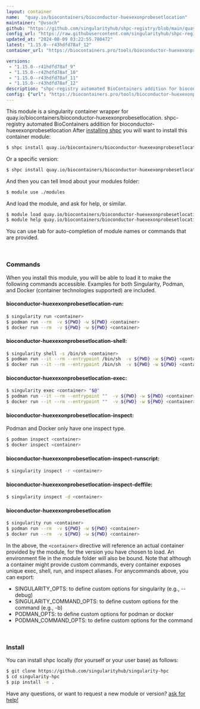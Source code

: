 ```yaml
---
layout: container
name:  "quay.io/biocontainers/bioconductor-huexexonprobesetlocation"
maintainer: "@vsoch"
github: "https://github.com/singularityhub/shpc-registry/blob/main/quay.io/biocontainers/bioconductor-huexexonprobesetlocation/container.yaml"
config_url: "https://raw.githubusercontent.com/singularityhub/shpc-registry/main/quay.io/biocontainers/bioconductor-huexexonprobesetlocation/container.yaml"
updated_at: "2024-08-09 03:22:55.780472"
latest: "1.15.0--r43hdfd78af_12"
container_url: "https://biocontainers.pro/tools/bioconductor-huexexonprobesetlocation"

versions:
 - "1.15.0--r41hdfd78af_9"
 - "1.15.0--r42hdfd78af_10"
 - "1.15.0--r43hdfd78af_11"
 - "1.15.0--r43hdfd78af_12"
description: "shpc-registry automated BioContainers addition for bioconductor-huexexonprobesetlocation"
config: {"url": "https://biocontainers.pro/tools/bioconductor-huexexonprobesetlocation", "maintainer": "@vsoch", "description": "shpc-registry automated BioContainers addition for bioconductor-huexexonprobesetlocation", "latest": {"1.15.0--r43hdfd78af_12": "sha256:fadec38b1c15f9e882b308b75ca560f0a4264ff6fe7cee30390aa73a340139ed"}, "tags": {"1.15.0--r41hdfd78af_9": "sha256:6cca1c46908581d1a4d4d68b83bcd5b0be1ae2045cea9529163fd45c5946e2f3", "1.15.0--r42hdfd78af_10": "sha256:a6473c973419147351e76179d482c363318f3c04aa2fca0c445f3a7abdb806ed", "1.15.0--r43hdfd78af_11": "sha256:5b218e6346e288be8e77f5222f8a90524c9e4f1d743e2e9038b22d87dc86daff", "1.15.0--r43hdfd78af_12": "sha256:fadec38b1c15f9e882b308b75ca560f0a4264ff6fe7cee30390aa73a340139ed"}, "docker": "quay.io/biocontainers/bioconductor-huexexonprobesetlocation"}
---
```


This module is a singularity container wrapper for quay.io/biocontainers/bioconductor-huexexonprobesetlocation.
shpc-registry automated BioContainers addition for bioconductor-huexexonprobesetlocation
After [installing shpc](#install) you will want to install this container module:


```bash
$ shpc install quay.io/biocontainers/bioconductor-huexexonprobesetlocation
```

Or a specific version:

```bash
$ shpc install quay.io/biocontainers/bioconductor-huexexonprobesetlocation:1.15.0--r43hdfd78af_12
```

And then you can tell lmod about your modules folder:

```bash
$ module use ./modules
```

And load the module, and ask for help, or similar.

```bash
$ module load quay.io/biocontainers/bioconductor-huexexonprobesetlocation/1.15.0--r43hdfd78af_12
$ module help quay.io/biocontainers/bioconductor-huexexonprobesetlocation/1.15.0--r43hdfd78af_12
```

You can use tab for auto-completion of module names or commands that are provided.

<br>

### Commands

When you install this module, you will be able to load it to make the following commands accessible.
Examples for both Singularity, Podman, and Docker (container technologies supported) are included.

#### bioconductor-huexexonprobesetlocation-run:

```bash
$ singularity run <container>
$ podman run --rm  -v ${PWD} -w ${PWD} <container>
$ docker run --rm  -v ${PWD} -w ${PWD} <container>
```

#### bioconductor-huexexonprobesetlocation-shell:

```bash
$ singularity shell -s /bin/sh <container>
$ podman run --it --rm --entrypoint /bin/sh  -v ${PWD} -w ${PWD} <container>
$ docker run --it --rm --entrypoint /bin/sh  -v ${PWD} -w ${PWD} <container>
```

#### bioconductor-huexexonprobesetlocation-exec:

```bash
$ singularity exec <container> "$@"
$ podman run --it --rm --entrypoint ""  -v ${PWD} -w ${PWD} <container> "$@"
$ docker run --it --rm --entrypoint ""  -v ${PWD} -w ${PWD} <container> "$@"
```

#### bioconductor-huexexonprobesetlocation-inspect:

Podman and Docker only have one inspect type.

```bash
$ podman inspect <container>
$ docker inspect <container>
```

#### bioconductor-huexexonprobesetlocation-inspect-runscript:

```bash
$ singularity inspect -r <container>
```

#### bioconductor-huexexonprobesetlocation-inspect-deffile:

```bash
$ singularity inspect -d <container>
```



#### bioconductor-huexexonprobesetlocation

```bash
$ singularity run <container>
$ podman run --rm  -v ${PWD} -w ${PWD} <container>
$ docker run --rm  -v ${PWD} -w ${PWD} <container>
```


In the above, the `<container>` directive will reference an actual container provided
by the module, for the version you have chosen to load. An environment file in the
module folder will also be bound. Note that although a container
might provide custom commands, every container exposes unique exec, shell, run, and
inspect aliases. For anycommands above, you can export:

 - SINGULARITY_OPTS: to define custom options for singularity (e.g., --debug)
 - SINGULARITY_COMMAND_OPTS: to define custom options for the command (e.g., -b)
 - PODMAN_OPTS: to define custom options for podman or docker
 - PODMAN_COMMAND_OPTS: to define custom options for the command

<br>

### Install

You can install shpc locally (for yourself or your user base) as follows:

```bash
$ git clone https://github.com/singularityhub/singularity-hpc
$ cd singularity-hpc
$ pip install -e .
```

Have any questions, or want to request a new module or version? [ask for help!](https://github.com/singularityhub/singularity-hpc/issues)